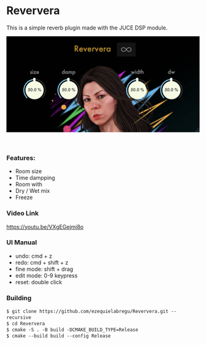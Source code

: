# Reververa

This is a simple reverb plugin made with the JUCE DSP module.


<img src="reververa.png" alt="alt text" title="Reververa Plug-in" width="550"/>

&nbsp;

### Features:

* Room size
* Time dampping
* Room with
* Dry / Wet mix
* Freeze

### Video Link

https://youtu.be/VXgEGejmi8o

### UI Manual

- undo: cmd + z
- redo: cmd + shift + z
- fine mode: shift + drag
- edit mode: 0-9 keypress
- reset: double click

### Building

```
$ git clone https://github.com/ezequielabregu/Reververa.git --recursive
$ cd Reververa
$ cmake -S . -B build -DCMAKE_BUILD_TYPE=Release
$ cmake --build build --config Release
```

